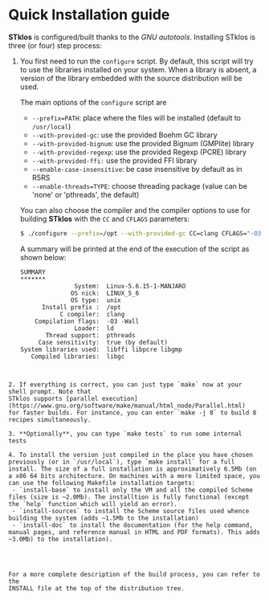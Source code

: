 Quick Installation guide
=======================

**STklos** is configured/built thanks to the *GNU autotools*. Installing STklos is three (or
four) step process:

1.  You first need to run the `configure` script. By default, this script will try to use the
    libraries installed on your system. When a library is absent, a version of the library embedded
    with the source distribution will be used.

    The main options of the `configure` script are

    - `--prefix=PATH`: place where the files will be installed (default to `/usr/local`)
    - `--with-provided-gc`: use the provided Boehm GC library
    - `--with-provided-bignum`: use the provided Bignum (GMPlite) library
    - `--with-provided-regexp`: use the provided Regexp (PCRE) library
    - `--with-provided-ffi:` use the provided FFI library
    - `--enable-case-insensitive`: be case insensitive by default as in R5RS
    - `--enable-threads=TYPE`: choose threading package (value can be 'none' or 'pthreads', the default)

    You can also choose the compiler and the compiler options to use for building **STklos** with the `CC` and `CFLAGS` parameters:

     ```bash
     $ ./configure --prefix=/opt --with-provided-gc CC=clang CFLAGS="-O3 -Wall"
    ```
    A summary will be printed at the end of the execution of the script as shown below:

    ```
    SUMMARY
    *******
                   System:  Linux-5.6.15-1-MANJARO
                  OS nick:  LINUX_5_6
                  OS type:  unix
          Install prefix :  /opt
               C compiler:  clang
        Compilation flags:  -O3 -Wall
                   Loader:  ld
           Thread support:  pthreads
         Case sensitivity:  true (by default)
    System libraries used:  libffi libpcre libgmp
       Compiled libraries:  libgc
   ```


2. If everything is correct, you can just type `make` now at your shell prompt. Note that
   STklos supports [parallel execution](https://www.gnu.org/software/make/manual/html_node/Parallel.html)
   for faster builds. For instance, you can enter `make -j 8` to build 8 recipes simultaneously.

3. **Optionally**, you can type `make tests` to run some internal tests

4. To install the version just compiled in the place you have chosen previously (or in `/usr/local`), type `make install` for a full install. The size of a full installation is approximatively 6.5Mb (on a x86 64 bits architecture. On machines with a more limited space, you can use the following Makefile installation targets:
    - `install-base` to install only the VM and all the compiled Scheme files (size is ~2.0Mb). The installtion is fully functional (except the `help` function which will yield an error).
    - `install-sources` to install the Scheme source files used whence building the system (adds ~1.5Mb to the installation)
    - `install-doc` to install the documentation (for the help command, manual pages, and reference manual in HTML and PDF formats). This adds ~3.0Mb) to the installation).




For a more complete description of the build process, you can refer to the
INSTALL file at the top of the distribution tree.

